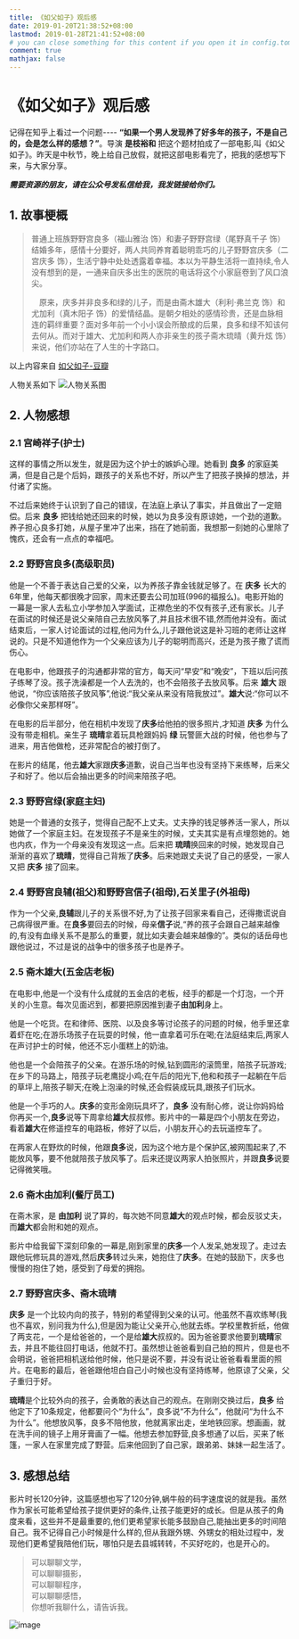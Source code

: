 ```yaml
---
title: 《如父如子》观后感
date: 2019-01-20T21:38:52+08:00
lastmod: 2019-01-28T21:41:52+08:00
# you can close something for this content if you open it in config.toml.
comment: true
mathjax: false
---
```


# 《如父如子》观后感

记得在知乎上看过一个问题---- **“如果一个男人发现养了好多年的孩子，不是自己的，会是怎么样的感想？”**。导演 **是枝裕和** 把这个题材拍成了一部电影,叫《如父如子》。昨天是中秋节，晚上给自己放假，就把这部电影看完了，把我的感想写下来，与大家分享。

***需要资源的朋友，请在公众号发私信给我，我发链接给你们。***

## 1. 故事梗概

>   普通上班族野野宫良多（福山雅治 饰）和妻子野野宫绿（尾野真千子 饰）结婚多年，感情十分要好，两人共同养育着聪明乖巧的儿子野野宫庆多（二宫庆多 饰），生活宁静中处处透露着幸福。本以为平静生活将一直持续,令人没有想到的是，一通来自庆多出生的医院的电话将这个小家庭卷到了风口浪尖。
> 
>　原来，庆多并非良多和绿的儿子，而是由斋木雄大（利利·弗兰克 饰）和尤加利（真木阳子 饰）的爱情结晶。是朝夕相处的感情珍贵，还是血脉相连的羁绊重要？面对多年前一个小小误会所酿成的后果，良多和绿不知该何去何从。而对于雄大、尤加利和两人亦非亲生的孩子斋木琉晴（黄升炫 饰）来说，他们亦站在了人生的十字路口。

以上内容来自 [如父如子-豆瓣](https://movie.douban.com/subject/10571509/)

人物关系如下
![人物关系图](https://www.dennisthink.com/wp-content/uploads/2019/09/如父如子关系表.jpg)

## 2. 人物感想

### 2.1 宫崎祥子(护士)

这样的事情之所以发生，就是因为这个护士的嫉妒心理。她看到 **良多** 的家庭美满，但是自己是个后妈，跟孩子的关系也不好，所以产生了把孩子换掉的想法，并付诸了实施。

不过后来她终于认识到了自己的错误，在法庭上承认了事实，并且做出了一定赔偿。后来 **良多** 把钱给她还回来的时候，她以为良多没有原谅她，一个劲的道歉。养子担心良多打她，从屋子里冲了出来，挡在了她前面，我想那一刻她的心里除了愧疚，还会有一点点的幸福吧。

### 2.2 野野宫良多(高级职员)

他是一个不善于表达自己爱的父亲，以为养孩子靠金钱就足够了。在 **庆多** 长大的6年里，他每天都很晚才回家，周末还要去公司加班(996的福报么)。电影开始的一幕是一家人去私立小学参加入学面试，正襟危坐的不仅有孩子,还有家长。儿子在面试的时候还是说父亲陪自己去放风筝了,并且技术很不错,然而他并没有。面试结束后，一家人讨论面试的过程,他问为什么,儿子跟他说这是补习班的老师让这样说的。只是不知道他作为一个父亲应该为儿子的聪明而高兴，还是为孩子撒了谎而伤心。

在电影中，他跟孩子的沟通都非常的官方，每天问“早安”和“晚安”，下班以后问孩子练琴了没。孩子洗澡都是一个人去洗的，也不会陪孩子去放风筝。后来 **雄大** 跟他说，“你应该陪孩子放风筝”,他说:“我父亲从来没有陪我放过”。**雄大**说:“你可以不必像你父亲那样呀”。

在电影的后半部分，他在相机中发现了**庆多**给他拍的很多照片,才知道 **庆多** 为什么没有带走相机。亲生子 **琉晴**拿着玩具枪跟妈妈 **绿** 玩警匪大战的时候，他也参与了进来，用吉他做枪，还非常配合的被打倒了。

在影片的结尾，他去**雄大**家跟**庆多**道歉，说自己当年也没有坚持下来练琴，后来父子和好了。他以后会抽出更多的时间来陪孩子吧。

### 2.3 野野宫绿(家庭主妇)

她是一个普通的女孩子，觉得自己配不上丈夫。丈夫挣的钱足够养活一家人，所以她做了一个家庭主妇。在发现孩子不是亲生的时候，丈夫其实是有点埋怨她的。她也内疚，作为一个母亲没有发现这一点。后来把 **琉晴**换回来的时候，她发现自己渐渐的喜欢了**琉晴**，觉得自己背叛了**庆多**。后来她跟丈夫说了自己的感受，一家人又把 **庆多** 接了回来。

### 2.4 野野宫良辅(祖父)和野野宫信子(祖母),石关里子(外祖母)

作为一个父亲,**良辅**跟儿子的关系很不好,为了让孩子回家来看自己，还得撒谎说自己病得很严重。在**良多**要回去的时候，母亲**信子**说,“养的孩子会跟自己越来越像的,有没有血缘关系不是那么的重要，就比如夫妻会越来越像的”。类似的话岳母也跟他说过，不过是说的战争中的很多孩子也是养子。

### 2.5 斋木雄大(五金店老板)

在电影中,他是一个没有什么成就的五金店的老板，经手的都是一个灯泡，一个开关的小生意。每次见面迟到，都要把原因推到妻子**由加利**身上。

他是一个吃货。在和律师、医院、以及良多等讨论孩子的问题的时候，他手里还拿着虾在吃;在游乐场孩子在玩耍的时候，他一直拿着可乐在喝;在法庭结束后,两家人在声讨护士的时候，他还不忘小蛋糕上的奶油。

他也是一个会陪孩子的父亲。在游乐场的时候,钻到圆形的滚筒里，陪孩子玩游戏;在乡下的马路上，陪孩子玩老鹰捉小鸡;在午后的阳光下,他和和孩子一起躺在午后的草坪上,陪孩子聊天;在晚上泡澡的时候,还会假装成玩具,跟孩子们玩水。

他是一个手巧的人。**庆多**的变形金刚玩具坏了，**良多** 没有耐心修，说让你妈妈给你再买一个,**良多**说等下周拿给**雄大**叔叔修。影片中的一幕是四个小朋友在旁边，看着**雄大**在修遥控车的电路板，修好了以后，小朋友开心的去玩遥控车了。

在两家人在野炊的时候，他跟**良多**说，因为这个地方是个保护区,被网围起来了,不能放风筝，要不他就陪孩子放风筝了。后来还提议两家人拍张照片，并跟**良多**说要记得微笑哦。

### 2.6 斋木由加利(餐厅员工)

在斋木家，是 **由加利** 说了算的，每次她不同意**雄大**的观点时候，都会反驳丈夫，而**雄大**都会附和她的观点。

影片中给我留下深刻印象的一幕是,刚到家里的**庆多**一个人发呆,她发现了。走过去跟他玩修玩具的游戏,然后**庆多**转过头来，她抱住了**庆多**。在她的鼓励下，庆多也慢慢的抱住了她，感受到了母爱的拥抱。

### 2.7 野野宫庆多、斋木琉晴

**庆多** 是一个比较内向的孩子，特别的希望得到父亲的认可。他虽然不喜欢练琴(我也不喜欢，别问我为什么),但是因为能让父亲开心,他就去练。学校里教折纸，他做了两支花，一个是给爸爸的，一个是给**雄大**叔叔的。因为爸爸要求他要到**琉晴**家去，并且不能往回打电话，他就不打。虽然想让爸爸看到自己拍的照片，但是也不会明说，爸爸把相机送给他时候，他只是说不要，并没有说让爸爸看看里面的照片。在电影的最后，爸爸跟他坦白自己小时候也没有坚持练琴，他原谅了父亲，父子重归于好。

**琉晴**是个比较外向的孩子，会勇敢的表达自己的观点。在刚刚交换过后，**良多** 给他定下了10条规定，他都要问个“为什么”，良多说“不为什么”，他就问“为什么不为什么”。他想放风筝，良多不陪他放，他就离家出走，坐地铁回家。想画画，就在洗手间的镜子上用牙膏画了一幅。他想去参加野营,良多想通了以后，买来了帐篷，一家人在家里完成了野营。后来他回到了自己家，跟弟弟、妹妹一起生活了。

## 3. 感想总结

影片时长120分钟，这篇感想也写了120分钟,蜗牛般的码字速度说的就是我。虽然作为家长可能希望给孩子提供更好的条件,让孩子能更好的成长。但是从孩子的角度来看，这些并不是最重要的,他们更希望家长能多鼓励自己,能抽出更多的时间陪自己。我不记得自己小时候是什么样的,但从我跟外甥、外甥女的相处过程中，发现他们更希望我陪他们玩，哪怕只是去县城转转，不买好吃的，也是开心的。


> 可以聊聊文学，   
> 可以聊聊摄影，    
> 可以聊聊程序，    
> 可以聊聊感悟，    
> 你想听我聊什么，请告诉我。     

![image](https://mmbiz.qpic.cn/mmbiz_jpg/IDHaWiaS8DJpDWaY4ZNTpQR4riciaVTEqPkpwGNwbmUxHUjv8licNxNlD9IEia7rCb8KYibdRWCiamYGRfetNW1CyqWTQ/0?wx_fmt=jpeg)

